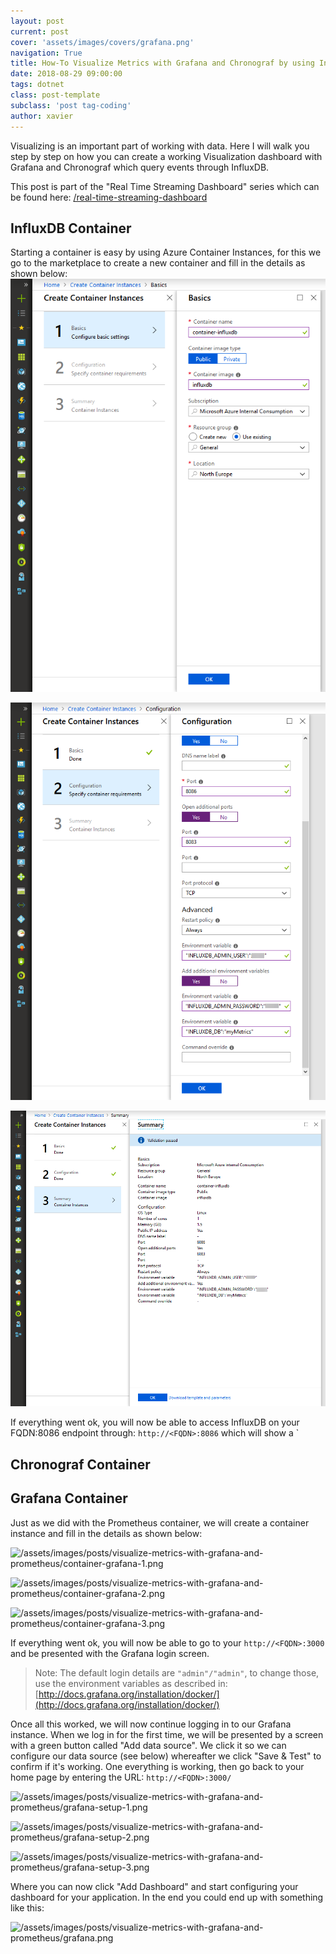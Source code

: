 ```yaml
---
layout: post
current: post
cover: 'assets/images/covers/grafana.png'
navigation: True
title: How-To Visualize Metrics with Grafana and Chronograf by using InfluxDB
date: 2018-08-29 09:00:00
tags: dotnet
class: post-template
subclass: 'post tag-coding'
author: xavier
---
```


Visualizing is an important part of working with data. Here I will walk you step by step on how you can create a working Visualization dashboard with Grafana and Chronograf which query events through InfluxDB.

This post is part of the "Real Time Streaming Dashboard" series which can be found here: [/real-time-streaming-dashboard](/real-time-streaming-dashboard)

## InfluxDB Container

Starting a container is easy by using Azure Container Instances, for this we go to the marketplace to create a new container and fill in the details as shown below:
![/assets/images/posts/visualize-metrics-with-grafana-and-influxdb/container-influxdb-1.png](/assets/images/posts/visualize-metrics-with-grafana-and-influxdb/container-influxdb-1.png)

![/assets/images/posts/visualize-metrics-with-grafana-and-influxdb/container-influxdb-2.png](/assets/images/posts/visualize-metrics-with-grafana-and-influxdb/container-influxdb-2.png)

![/assets/images/posts/visualize-metrics-with-grafana-and-influxdb/container-influxdb-3.png](/assets/images/posts/visualize-metrics-with-grafana-and-influxdb/container-influxdb-3.png)

If everything went ok, you will now be able to access InfluxDB on your FQDN:8086 endpoint through: `http://<FQDN>:8086` which will show a `

## Chronograf Container
<TODO>

## Grafana Container

Just as we did with the Prometheus container, we will create a container instance and fill in the details as shown below:

![/assets/images/posts/visualize-metrics-with-grafana-and-prometheus/container-grafana-1.png](/assets/images/posts/visualize-metrics-with-grafana-and-prometheus/container-grafana-1.png)

![/assets/images/posts/visualize-metrics-with-grafana-and-prometheus/container-grafana-2.png](/assets/images/posts/visualize-metrics-with-grafana-and-prometheus/container-grafana-2.png)

![/assets/images/posts/visualize-metrics-with-grafana-and-prometheus/container-grafana-3.png](/assets/images/posts/visualize-metrics-with-grafana-and-prometheus/container-grafana-3.png)

If everything went ok, you will now be able to go to your `http://<FQDN>:3000` and be presented with the Grafana login screen.

> Note: The default login details are `"admin"/"admin"`, to change those, use the environment variables as described in: [http://docs.grafana.org/installation/docker/](http://docs.grafana.org/installation/docker/)

Once all this worked, we will now continue logging in to our Grafana instance. When we log in for the first time, we will be presented by a screen with a green button called "Add data source". We click it so we can configure our data source (see below) whereafter we click "Save & Test" to confirm if it's working. One everything is working, then go back to your home page by entering the URL: `http://<FQDN>:3000/`

![/assets/images/posts/visualize-metrics-with-grafana-and-prometheus/grafana-setup-1.png](/assets/images/posts/visualize-metrics-with-grafana-and-prometheus/grafana-setup-1.png)

![/assets/images/posts/visualize-metrics-with-grafana-and-prometheus/grafana-setup-2.png](/assets/images/posts/visualize-metrics-with-grafana-and-prometheus/grafana-setup-2.png)

![/assets/images/posts/visualize-metrics-with-grafana-and-prometheus/grafana-setup-3.png](/assets/images/posts/visualize-metrics-with-grafana-and-prometheus/grafana-setup-3.png)

Where you can now click "Add Dashboard" and start configuring your dashboard for your application. In the end you could end up with something like this:

![/assets/images/posts/visualize-metrics-with-grafana-and-prometheus/grafana.png](/assets/images/posts/visualize-metrics-with-grafana-and-prometheus/grafana.png)